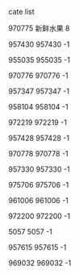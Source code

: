 cate list

970775 新鲜水果 8

957430 957430 -1

955035 955035 -1

970776 970776 -1

957347 957347 -1

958104 958104 -1

972219 972219 -1

957428 957428 -1

970778 970778 -1

957330 957330 -1

975706 975706 -1

961006 961006 -1

972200 972200 -1

5057 5057 -1

957615 957615 -1

969032 969032 -1

